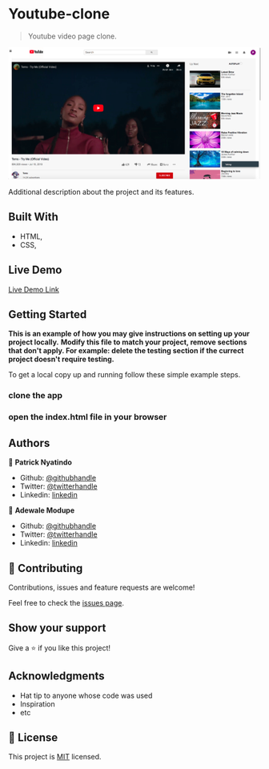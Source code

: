 # Youtube-clone

> Youtube video page clone.

![screenshot](./appScreen.png)

Additional description about the project and its features.

## Built With

- HTML,
- CSS,

## Live Demo

[Live Demo Link](https://vigorous-knuth-6c8127.netlify.com)

## Getting Started

**This is an example of how you may give instructions on setting up your project locally.**
**Modify this file to match your project, remove sections that don't apply. For example: delete the testing section if the currect project doesn't require testing.**

To get a local copy up and running follow these simple example steps.

### clone the app

### open the index.html file in your browser

## Authors

👤 **Patrick Nyatindo**

- Github: [@githubhandle](https://github.com/nyatindopatrick)
- Twitter: [@twitterhandle](https://twitter.com/nyatindopatrick)
- Linkedin: [linkedin](https://linkedin.com/in/nyatindopatrick)

👤 **Adewale Modupe**

- Github: [@githubhandle](https://github.com/Eshy10)
- Twitter: [@twitterhandle](https://twitter.com/AdesholaAdewal6?s=09)
- Linkedin: [linkedin](https://www.linkedin.com/in/adewale-adeshola-b0b581139)

## 🤝 Contributing

Contributions, issues and feature requests are welcome!

Feel free to check the [issues page](issues/).

## Show your support

Give a ⭐️ if you like this project!

## Acknowledgments

- Hat tip to anyone whose code was used
- Inspiration
- etc

## 📝 License

This project is [MIT](lic.url) licensed.
